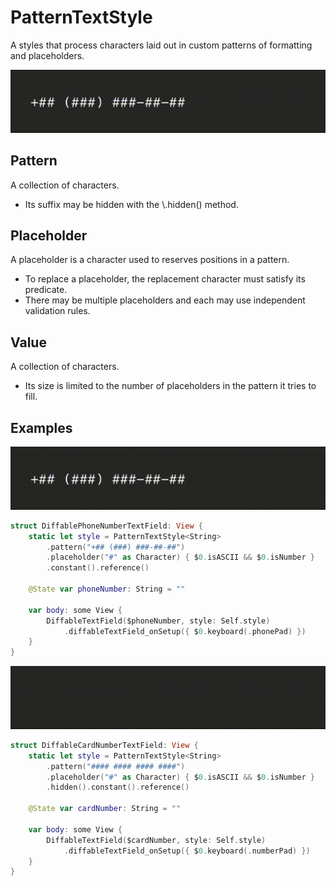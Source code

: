 # PatternTextStyle

A styles that process characters laid out in custom patterns of formatting and placeholders.

![DiffablePhoneNumberTextField.gif](../Assets/DiffablePhoneNumberTextField.gif)

## Pattern

A collection of characters.

- Its suffix may be hidden with the \\.hidden() method.

## Placeholder

A placeholder is a character used to reserves positions in a pattern. 

- To replace a placeholder, the replacement character must satisfy its predicate.
- There may be multiple placeholders and each may use independent validation rules.

## Value

A collection of characters. 

- Its size is limited to the number of placeholders in the pattern it tries to fill.

## Examples

![DiffablePhoneNumberTextField.gif](../Assets/DiffablePhoneNumberTextField.gif)

```swift
struct DiffablePhoneNumberTextField: View {
    static let style = PatternTextStyle<String>
        .pattern("+## (###) ###-##-##")
        .placeholder("#" as Character) { $0.isASCII && $0.isNumber }
        .constant().reference()

    @State var phoneNumber: String = ""
        
    var body: some View {
        DiffableTextField($phoneNumber, style: Self.style)
            .diffableTextField_onSetup({ $0.keyboard(.phonePad) })
    }
}
```

![DiffablePhoneNumberTextField.gif](../Assets/DiffableCardNumberTextField.gif)

```swift
struct DiffableCardNumberTextField: View {
    static let style = PatternTextStyle<String>
        .pattern("#### #### #### ####")
        .placeholder("#" as Character) { $0.isASCII && $0.isNumber }
        .hidden().constant().reference()
    
    @State var cardNumber: String = ""
    
    var body: some View {
        DiffableTextField($cardNumber, style: Self.style)
            .diffableTextField_onSetup({ $0.keyboard(.numberPad) })
    }
}
```
